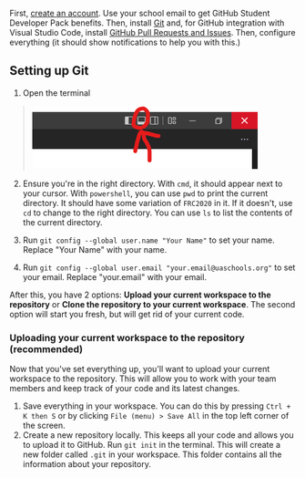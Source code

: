 First, [create an account](https://github.com/join). Use your school email to get GitHub Student Developer Pack benefits. Then, install [Git](https://git-scm.com/download) and, for GitHub integration with Visual Studio Code, install [GitHub Pull Requests and Issues](https://marketplace.visualstudio.com/items?itemName=GitHub.vscode-pull-request-github). Then, configure everything (it should show notifications to help you with this.)

## Setting up Git

1. Open the terminal 
>![](./.images/terminal.png)

2. Ensure you're in the right directory. With `cmd`, it should appear next to your cursor. With `powershell`, you can use `pwd` to print the current directory. It should have some variation of `FRC2020` in it. If it doesn't, use `cd` to change to the right directory. You can use `ls` to list the contents of the current directory.

3. Run `git config --global user.name "Your Name"` to set your name. Replace "Your Name" with your name.

4. Run `git config --global user.email "your.email@uaschools.org"` to set your email. Replace "your.email" with your email.

After this, you have 2 options: **Upload your current workspace to the repository** or **Clone the repository to your current workspace**. The second option will start you fresh, but will get rid of your current code.

### Uploading your current workspace to the repository (recommended)

Now that you've set everything up, you'll want to upload your current workspace to the repository. This will allow you to work with your team members and keep track of your code and its latest changes.

1. Save everything in your workspace. You can do this by pressing `Ctrl + K then S` or by clicking `File (menu) > Save All` in the top left corner of the screen.
2. Create a new repository locally. This keeps all your code and allows you to upload it to GitHub. Run `git init` in the terminal. This will create a new folder called `.git` in your workspace. This folder contains all the information about your repository.